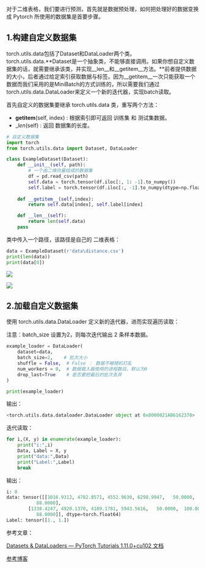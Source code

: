 对于二维表格，我们要进行预测，首先就是数据预处理，如何把处理好的数据变换成 Pytorch 所使用的数据集是首要步骤。

## 1.构建自定义数据集

torch.utils.data包括了Dataset和DataLoader两个类。torch.utils.data.**Dataset是一个抽象类，不能够直接调用。如果你想自定义数据集的话，就需要继承该类，并实现__len__和__getitem__方法。**前者提供数据的大小，后者通过给定索引获取数据与标签。因为__getitem__一次只能获取一个数据而我们采用的是MiniBatch的方式训练的，所以需要我们通过torch.utils.data.DataLoader来定义一个新的迭代器，实现batch读取。

首先自定义的数据集要继承 torch.utils.data 类，重写两个方法：
* __getitem__(self, index) : 根据索引即可返回 训练集 和 测试集数据。
* __len_(self) : 返回 数据集的长度。


```python
# 自定义数据集
import torch
from torch.utils.data import Dataset, DataLoader

class ExampleDataset(Dataset):
    def __init__(self, path):
        # 一个由二维向量组成的数据集
        df = pd.read_csv(path)
        self.data = torch.tensor(df.iloc[:, 1: -1].to_numpy())  
        self.label = torch.tensor(df.iloc[:, -1].to_numpy(dtype=np.float32))
    
    def __getitem__(self,index):
        return self.data[index], self.label[index]

    def __len__(self):
        return len(self.data)
    pass
```

类中传入一个路径，该路径是自己的 二维表格：
```python
data = ExampleDataset(r'data\distance.csv')
print(len(data))
print(data[0])
```


![](https://s2.loli.net/2022/05/05/kzJSZOKnicTYMrG.png)


![](https://s2.loli.net/2022/05/05/vKLTmkotwn6XhYq.png)

## 2.加载自定义数据集

使用 torch.utils.data.DataLoader 定义新的迭代器，进而实现遍历读取：

注意：batch_size 设置为2，则每次迭代输出 2 条样本数据。
```python
example_loader = DataLoader(
    dataset=data,
    batch_size=2,    # 批次大小
    shuffle = False,  # False ： 数据不被随机打乱
    num_workers = 0,  # 数据载入器使用的进程数目，默认为0
    drop_last=True    # 是否要把最后的批次丢弃
)

print(example_loader)
```

输出：
```python
<torch.utils.data.dataloader.DataLoader object at 0x0000021AB6162370>
```


迭代读取：

```python
for i,(X, y) in enumerate(example_loader):
    print("i:",i)
    Data, Label = X, y
    print("data:",Data)
    print("Label:",Label)
    break
```

输出：
```python
i: 0
data: tensor([[1016.9312, 4782.8571, 4552.9630, 6298.9947,   50.0000,   50.0000,
           88.0000],
        [1338.4247, 4920.1370, 4109.1781, 5943.5616,   50.0000,  100.0000,
           88.0000]], dtype=torch.float64)
Label: tensor([1., 1.])
```

参考文章：

[Datasets & DataLoaders — PyTorch Tutorials 1.11.0+cu102 文档](https://pytorch.org/tutorials/beginner/basics/data_tutorial.html)

[参考博客](https://zhuanlan.zhihu.com/p/349281282)




